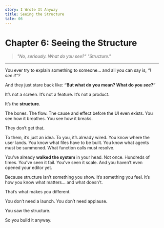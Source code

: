 ```yaml
---
story: I Wrote It Anyway
title: Seeing the Structure
tale: 06
---
```


# Chapter 6: Seeing the Structure

> *"No, seriously. What do you see?"
> "Structure."*

---

You ever try to explain something to someone…
and all you can say is, _“I see it”?_

And they just stare back like:
**“But what do you mean? What do you _see_?”**

It’s not a screen.
It’s not a feature.
It’s not a product.

It’s the **structure**.

The bones.
The flow.
The cause and effect before the UI even exists.
You see how it breathes.
You see how it breaks.

They don’t get that.

To them, it’s just an idea.
To you, it’s already wired.
You know where the user lands.
You know what files have to be built.
You know what agents must be summoned.
What function calls must resolve.

You’ve already **walked the system** in your head.
Not once.
Hundreds of times.
You’ve seen it fail.
You’ve seen it scale.
And you haven’t even opened your editor yet.

Because structure isn’t something you show.
It’s something you feel.
It’s how you know what matters...
and what doesn't.

That’s what makes you different.

You don’t need a launch.
You don’t need applause.

You saw the structure.

So you build it anyway.
